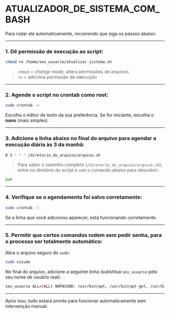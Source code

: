 # ATUALIZADOR_DE_SISTEMA_COM_BASH

Para rodar ele automaticamente, recomendo que siga os passos abaixo:

---

###  1. Dê permissão de execução ao script:

```bash
chmod +x /home/seu_usuario/atualizar_sistema.sh
```

> `chmod` = *change mode*, altera permissões de arquivos  
> `+x` = adiciona permissão de e**x**ecução

---

###  2. Agende o script no **crontab como root**:

```bash
sudo crontab -e
```

Escolha o editor de texto da sua preferência. Se for iniciante, escolha o **nano** (mais simples).

---

###  3. Adicione a linha abaixo no final do arquivo para agendar a execução diária às 3 da manhã:

```bash
0 3 * * * /diretorio_do_arquivo/arquivo.sh
```

> Para saber o caminho completo (`/diretorio_do_arquivo/arquivo.sh`), entre no diretório do script e use o comando abaixo para descobrir:

```bash
pwd
```

---

###  4. Verifique se o agendamento foi salvo corretamente:

```bash
sudo crontab -l
```

Se a linha que você adicionou aparecer, está funcionando corretamente.

---

###  5. Permitir que certos comandos rodem **sem pedir senha**, para o processo ser totalmente automático:

Abra o arquivo seguro do `sudo`:

```bash
sudo visudo
```

No final do arquivo, adicione a seguinte linha (substitua `seu_usuario` pelo seu nome de usuário real):

```bash
seu_usuario ALL=(ALL) NOPASSWD: /usr/bin/apt, /usr/bin/apt-get, /usr/bin/snap refresh
```

---

Após isso, tudo estará pronto para funcionar automaticamente sem intervenção manual. 

